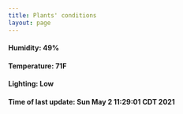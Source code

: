 ```yaml
---
title: Plants' conditions
layout: page
---
```



#### Humidity: 49%
#### Temperature: 71F
#### Lighting: Low
#### Time of last update: Sun May  2 11:29:01 CDT 2021
